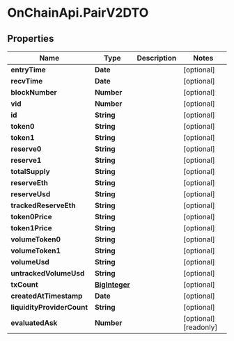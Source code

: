 # OnChainApi.PairV2DTO

## Properties

Name | Type | Description | Notes
------------ | ------------- | ------------- | -------------
**entryTime** | **Date** |  | [optional] 
**recvTime** | **Date** |  | [optional] 
**blockNumber** | **Number** |  | [optional] 
**vid** | **Number** |  | [optional] 
**id** | **String** |  | [optional] 
**token0** | **String** |  | [optional] 
**token1** | **String** |  | [optional] 
**reserve0** | **String** |  | [optional] 
**reserve1** | **String** |  | [optional] 
**totalSupply** | **String** |  | [optional] 
**reserveEth** | **String** |  | [optional] 
**reserveUsd** | **String** |  | [optional] 
**trackedReserveEth** | **String** |  | [optional] 
**token0Price** | **String** |  | [optional] 
**token1Price** | **String** |  | [optional] 
**volumeToken0** | **String** |  | [optional] 
**volumeToken1** | **String** |  | [optional] 
**volumeUsd** | **String** |  | [optional] 
**untrackedVolumeUsd** | **String** |  | [optional] 
**txCount** | [**BigInteger**](BigInteger.md) |  | [optional] 
**createdAtTimestamp** | **Date** |  | [optional] 
**liquidityProviderCount** | **String** |  | [optional] 
**evaluatedAsk** | **Number** |  | [optional] [readonly] 


